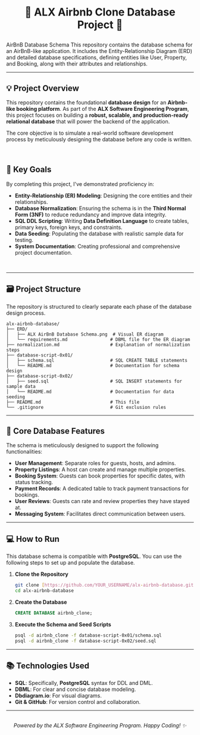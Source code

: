 # **<p align="center">🌟 ALX Airbnb Clone Database Project 🌟</p>**
AirBnB Database Schema  This repository contains the database schema for an AirBnB-like application. It includes the Entity-Relationship Diagram (ERD) and detailed database specifications, defining entities like User, Property, and Booking, along with their attributes and relationships.

---

## **💡 Project Overview**

This repository contains the foundational **database design** for an **Airbnb-like booking platform**. As part of the **ALX Software Engineering Program**, this project focuses on building a **robust, scalable, and production-ready relational database** that will power the backend of the application.

The core objective is to simulate a real-world software development process by meticulously designing the database before any code is written.

<br>

## **🎯 Key Goals**

By completing this project, I've demonstrated proficiency in:

- **Entity-Relationship (ER) Modeling**: Designing the core entities and their relationships.
- **Database Normalization**: Ensuring the schema is in the **Third Normal Form (3NF)** to reduce redundancy and improve data integrity.
- **SQL DDL Scripting**: Writing **Data Definition Language** to create tables, primary keys, foreign keys, and constraints.
- **Data Seeding**: Populating the database with realistic sample data for testing.
- **System Documentation**: Creating professional and comprehensive project documentation.

<br>

---

## **🗃️ Project Structure**

The repository is structured to clearly separate each phase of the database design process.

```text
alx-airbnb-database/
├── ERD/
│   ├── ALX AirBnB Database Schema.png  # Visual ER diagram
│   └── requirements.md                # DBML file for the ER diagram
├── normalization.md                   # Explanation of normalization steps
├── database-script-0x01/
│   ├── schema.sql                     # SQL CREATE TABLE statements
│   └── README.md                      # Documentation for schema design
├── database-script-0x02/
│   ├── seed.sql                       # SQL INSERT statements for sample data
│   └── README.md                      # Documentation for data seeding
├── README.md                          # This file
└── .gitignore                         # Git exclusion rules
```
---
## 🚀 Core Database Features

The schema is meticulously designed to support the following functionalities:

-   **User Management**: Separate roles for guests, hosts, and admins.
-   **Property Listings**: A host can create and manage multiple properties.
-   **Booking System**: Guests can book properties for specific dates, with status tracking.
-   **Payment Records**: A dedicated table to track payment transactions for bookings.
-   **User Reviews**: Guests can rate and review properties they have stayed at.
-   **Messaging System**: Facilitates direct communication between users.

---
## 💻 How to Run

This database schema is compatible with **PostgreSQL**. You can use the following steps to set up and populate the database.

1.  **Clone the Repository**
    ```bash
    git clone [https://github.com/YOUR_USERNAME/alx-airbnb-database.git](https://github.com/YOUR_USERNAME/alx-airbnb-database.git)
    cd alx-airbnb-database
    ```
2.  **Create the Database**
    ```sql
    CREATE DATABASE airbnb_clone;
    ```
3.  **Execute the Schema and Seed Scripts**
    ```bash
    psql -d airbnb_clone -f database-script-0x01/schema.sql
    psql -d airbnb_clone -f database-script-0x02/seed.sql
    ```

---
## 📚 Technologies Used

-   **SQL**: Specifically, **PostgreSQL** syntax for DDL and DML.
-   **DBML**: For clear and concise database modeling.
-   **Dbdiagram.io**: For visual diagrams.
-   **Git & GitHub**: For version control and collaboration.

---
<p align="center"><em><br>Powered by the ALX Software Engineering Program. Happy Coding! ✨</em></p>
